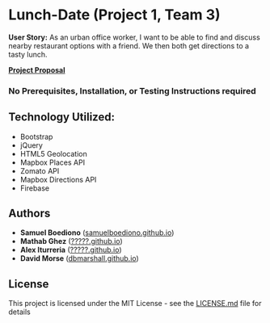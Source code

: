 # Lunch-Date (Project 1, Team 3)

**User Story:** As an urban office worker, I want to be able to find and discuss nearby restaurant options with a friend.  We then both get directions to a tasty lunch. 

**[Project Proposal](https://docs.google.com/document/d/1PQPgRwO9DvEastm3IRZoy6MZkn9RRP-yyEdNMpsNK18/)**

### No Prerequisites, Installation, or Testing Instructions required

## Technology Utilized:

* Bootstrap
* jQuery
* HTML5 Geolocation
* Mapbox Places API 
* Zomato API
* Mapbox Directions API
* Firebase

## Authors

* **Samuel Boediono** ([samuelboediono.github.io](https://dbmarshall.github.io))
* **Mathab Ghez** ([?????.github.io](https://?????.github.io))
* **Alex Iturreria** ([?????.github.io](https://?????.github.io))
* **David Morse** ([dbmarshall.github.io](https://dbmarshall.github.io))

## License

This project is licensed under the MIT License - see the [LICENSE.md](LICENSE.md) file for details

